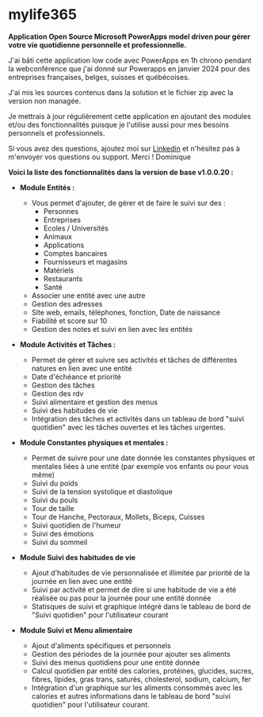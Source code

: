 # mylife365
**Application Open Source Microsoft PowerApps model driven pour gérer votre vie quotidienne personnelle et professionnelle.**

J'ai bâti cette application low code avec PowerApps en 1h chrono pendant la webconférence que j'ai donné sur Powerapps en janvier 2024 pour des entreprises françaises, belges, suisses et québécoises.

J'ai mis les sources contenus dans la solution et le fichier zip avec la version non managée.

Je mettrais à jour régulièrement cette application en ajoutant des modules et/ou des fonctionnalités puisque je l'utilise aussi pour mes besoins personnels et professionnels.

Si vous avez des questions, ajoutez moi sur [Linkedin](https://www.linkedin.com/in/dominiquedelaire/) et n'hésitez pas à m'envoyer vos questions ou support. Merci ! Dominique

**Voici la liste des fonctionnalités dans la version de base v1.0.0.20 :**

- **Module Entités :**
  - Vous permet d'ajouter, de gérer et de faire le suivi sur des :
    - Personnes
    - Entreprises
    - Ecoles / Universités
    - Animaux
    - Applications
    - Comptes bancaires
    - Fournisseurs et magasins
    - Matériels
    - Restaurants
    - Santé
  - Associer une entité avec une autre
  - Gestion des adresses
  - Site web, emails, téléphones, fonction, Date de naissance
  - Fiabilité et score sur 10
  - Gestion des notes et suivi en lien avec les entités

- **Module Activités et Tâches :**
  - Permet de gérer et suivre ses activités et tâches de différentes natures en lien avec une entité
  - Date d'échéance et priorité
  - Gestion des tâches
  - Gestion des rdv
  - Suivi alimentaire et gestion des menus
  - Suivi des habitudes de vie
  - Intégration des tâches et activités dans un tableau de bord "suivi quotidien" avec les tâches ouvertes et les tâches urgentes.

- **Module Constantes physiques et mentales :**
  - Permet de suivre pour une date donnée les constantes physiques et mentales liées à une entité (par exemple vos enfants ou pour vous même)
  - Suivi du poids
  - Suivi de la tension systolique et diastolique
  - Suivi du pouls
  - Tour de taille
  - Tour de Hanche, Pectoraux, Mollets, Biceps, Cuisses
  - Suivi quotidien de l'humeur
  - Suivi des émotions
  - Suivi du sommeil

- **Module Suivi des habitudes de vie**
  - Ajout d'habitudes de vie personnalisée et illimitée par priorité de la journée en lien avec une entité
  - Suivi par activité et permet de dire si une habitude de vie a été réalisée ou pas pour la journée pour une entité donnée
  - Statisques de suivi et graphique intégré dans le tableau de bord de "Suivi quotidien" pour l'utilisateur courant
 
- **Module Suivi et Menu alimentaire**
  - Ajout d'aliments spécifiques et personnels
  - Gestion des périodes de la journée pour ajouter ses aliments
  - Suivi des menus quotidiens pour une entité donnée
  - Calcul quotidien par entité des calories, protéines, glucides, sucres, fibres, lipides, gras trans, saturés, cholesterol, sodium, calcium, fer
  - Intégration d'un graphique sur les aliments consommés avec les calories et autres informations dans le tableau de bord "suivi quotidien" pour l'utilisateur courant.
  

